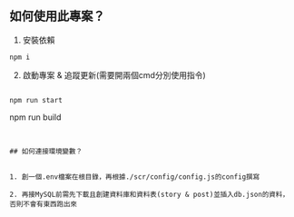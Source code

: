 ## 如何使用此專案？

1. 安裝依賴

```
npm i

```

2. 啟動專案 & 追蹤更新(需要開兩個cmd分別使用指令)

```

npm run start

```

npm run build

```


## 如何連接環境變數？


1. 創一個.env檔案在根目錄，再根據./scr/config/config.js的config撰寫

2. 再接MySQL前需先下載且創建資料庫和資料表(story & post)並插入db.json的資料，否則不會有東西跑出來


